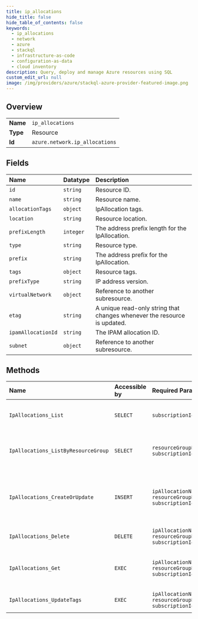 ```yaml
---
title: ip_allocations
hide_title: false
hide_table_of_contents: false
keywords:
  - ip_allocations
  - network
  - azure    
  - stackql
  - infrastructure-as-code
  - configuration-as-data
  - cloud inventory
description: Query, deploy and manage Azure resources using SQL
custom_edit_url: null
image: /img/providers/azure/stackql-azure-provider-featured-image.png
---
```

  
    

## Overview
<table><tbody>
<tr><td><b>Name</b></td><td><code>ip_allocations</code></td></tr>
<tr><td><b>Type</b></td><td>Resource</td></tr>
<tr><td><b>Id</b></td><td><code>azure.network.ip_allocations</code></td></tr>
</tbody></table>

## Fields
| Name | Datatype | Description |
|:-----|:---------|:------------|
| `id` | `string` | Resource ID. |
| `name` | `string` | Resource name. |
| `allocationTags` | `object` | IpAllocation tags. |
| `location` | `string` | Resource location. |
| `prefixLength` | `integer` | The address prefix length for the IpAllocation. |
| `type` | `string` | Resource type. |
| `prefix` | `string` | The address prefix for the IpAllocation. |
| `tags` | `object` | Resource tags. |
| `prefixType` | `string` | IP address version. |
| `virtualNetwork` | `object` | Reference to another subresource. |
| `etag` | `string` | A unique read-only string that changes whenever the resource is updated. |
| `ipamAllocationId` | `string` | The IPAM allocation ID. |
| `subnet` | `object` | Reference to another subresource. |
## Methods
| Name | Accessible by | Required Params | Description |
|:-----|:--------------|:----------------|:------------|
| `IpAllocations_List` | `SELECT` | `subscriptionId` | Gets all IpAllocations in a subscription. |
| `IpAllocations_ListByResourceGroup` | `SELECT` | `resourceGroupName, subscriptionId` | Gets all IpAllocations in a resource group. |
| `IpAllocations_CreateOrUpdate` | `INSERT` | `ipAllocationName, resourceGroupName, subscriptionId` | Creates or updates an IpAllocation in the specified resource group. |
| `IpAllocations_Delete` | `DELETE` | `ipAllocationName, resourceGroupName, subscriptionId` | Deletes the specified IpAllocation. |
| `IpAllocations_Get` | `EXEC` | `ipAllocationName, resourceGroupName, subscriptionId` | Gets the specified IpAllocation by resource group. |
| `IpAllocations_UpdateTags` | `EXEC` | `ipAllocationName, resourceGroupName, subscriptionId` | Updates a IpAllocation tags. |
